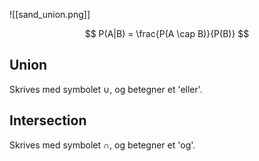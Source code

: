 ![[sand_union.png]]

$$ P(A|B) = \frac{P(A \cap B)}{P(B)} $$
## Union
Skrives med symbolet $\cup$, og betegner et 'eller'.

## Intersection
Skrives med symbolet $\cap$, og betegner et 'og'.
